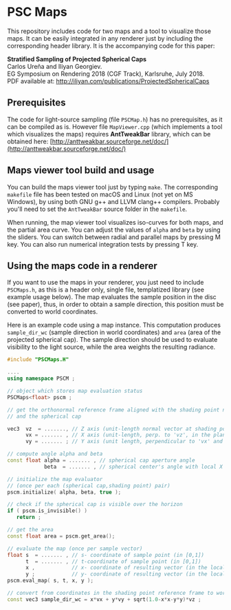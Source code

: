 # PSC Maps

This repository includes code for two maps and a tool to visualize those maps. It can be easily integrated in any renderer just by including the corresponding header library. It is the accompanying code for this paper:

**Stratified Sampling of Projected Spherical Caps**  
Carlos Ureña and Iliyan Georgiev.  
EG Symposium on Rendering 2018 (CGF Track), Karlsruhe, July 2018.  
PDF available at: http://iliyan.com/publications/ProjectedSphericalCaps  

## Prerequisites

The code for light-source sampling (file `PSCMap.h`) has no prerequisites, as it can be compiled as is. However file `MapViewer.cpp`  (which implements a tool which visualizes the maps) requires **AntTweakBar** library, which can be obtained here: [http://anttweakbar.sourceforge.net/doc/](http://anttweakbar.sourceforge.net/doc/)

## Maps viewer tool build and usage

You can build the maps viewer tool just by typing  `make`. The corresponding `makefile` file has been tested on macOS and Linux (not yet on MS Windows), by using both GNU g++ and LLVM clang++ compilers.
Probably you'll need to set the `AntTweakBar` source folder in the `makefile`.

When running, the map viewer tool visualizes iso-curves for both maps, and the partial area curve. You can adjust the values of `alpha` and `beta` by using the sliders. You can switch between radial and parallel maps by pressing M key. You can also run numerical integration tests by pressing T key.

## Using the maps code in a renderer

If you want to use the maps in your renderer, you just need to include `PSCMaps.h`, as this is a header only, single file, templatized library (see example usage below). The map evaluates the sample position in the disc (see paper), thus, in order to obtain a sample direction, this position must be converted to world coordinates.

Here is an example code using a map instance. This computation produces `sample_dir_wc` (sample direction in world coordinates) and `area` (area of the projected spherical cap). The sample direction should be used to evaluate visibility to the light source, while the area weights the resulting radiance.

```C++
#include "PSCMaps.H"

....
using namespace PSCM ;

// object which stores map evaluation status
PSCMaps<float> pscm ;

// get the orthonormal reference frame aligned with the shading point normal
// and the spherical cap

vec3  vz  = ......., // Z axis (unit-length normal vector at shading point)
      vx = ....... , // X axis (unit-length, perp. to 'vz', in the plane of 'n' and the vector to cap center)
      vy = ....... ; // Y axis (unit length, perpendicular to 'vx' and 'vz')

// compute angle alpha and beta
const float alpha = ....... , // spherical cap aperture angle
            beta  = ....... , // spherical center's angle with local X axis

// initialize the map evaluator
// (once per each (spherical cap,shading point) pair)
pscm.initialize( alpha, beta, true );

// check if the spherical cap is visible over the horizon
if ( pscm.is_invisible() )
   return ;  

// get the area
const float area = pscm.get_area();

// evaluate the map (once per sample vector)
float s  = ....... , // s- coordinate of sample point (in [0,1])
      t  = ....... , // t-coordinate of sample point (in [0,1])
      x ,            // x- coordinate of resulting vector (in the local frame)
      y ;            // y- coordinate of resulting vector (in the local frame)
pscm.eval_map( s, t, x, y );

// convert from coordinates in the shading point reference frame to world coordinates
const vec3 sample_dir_wc = x*vx + y*vy + sqrt(1.0-x*x-y*y)*vz ;

```
